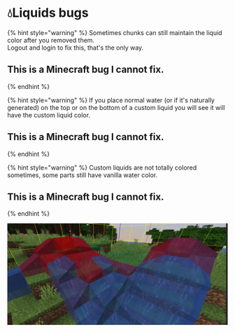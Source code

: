 # 💧Liquids bugs

{% hint style="warning" %}
Sometimes chunks can still maintain the liquid color after you removed them.  
Logout and login to fix this, that's the only way.

## **This is a Minecraft bug I cannot fix.**
{% endhint %}

{% hint style="warning" %}
If you place normal water \(or if it's naturally generated\) on the top or on the bottom of a custom liquid you will see it will have the custom liquid color.

## **This is a Minecraft bug I cannot fix.**
{% endhint %}

{% hint style="warning" %}
Custom liquids are not totally colored sometimes, some parts still have vanilla water color.

## **This is a Minecraft bug I cannot fix.**
{% endhint %}

![](../.gitbook/assets/immagine%20%2814%29%20%281%29%20%282%29.png)

